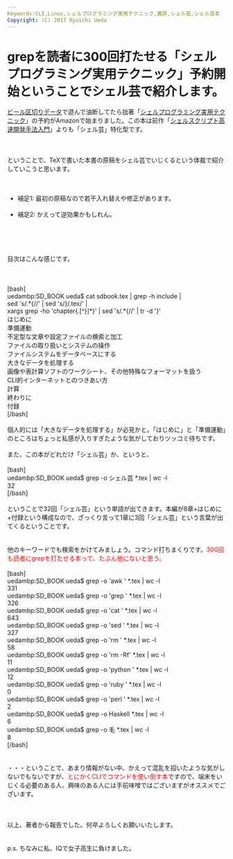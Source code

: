 ```yaml
---
Keywords:CLI,Linux,シェルプログラミング実用テクニック,書評,シェル芸,シェル芸本
Copyright: (C) 2017 Ryuichi Ueda
---
```


# grepを読者に300回打たせる「シェルプログラミング実用テクニック」予約開始ということでシェル芸で紹介します。
<a href="http://blog.ueda.asia/?p=5768" title="AWKでビール区切りデータ（beer separated values, BSV）を作ってみる">ビール区切りデータ</a>で遊んで油断してたら拙著「<a href="http://www.amazon.co.jp/dp/4774173444" target="_blank">シェルプログラミング実用テクニック</a>」の予約がAmazonで始まりました。この本は前作「<a href="http://www.amazon.co.jp/dp/B00LBPGFJS" target="_blank">シェルスクリプト高速開発手法入門</a>」よりも「シェル芸」特化型です。<br />
<br />
<br />
<br />
ということで、TeXで書いた本書の原稿をシェル芸でいじくるという体裁で紹介していこうと思います。<br />
<br />
<ul><br />
 <li>補足1: 最初の原稿なので若干入れ替えや修正があります。</li><br />
 <li>補足2: かえって逆効果かもしれん。</li><br />
</ul><br />
<br />
<br />
目次はこんな感じです。<br />
<br />
<!--more--><br />
<br />
[bash]<br />
uedambp:SD_BOOK ueda$ cat sdbook.tex | grep -h include |<br />
 sed 's/.*{//' | sed 's/}/.tex/' |<br />
 xargs grep -ho 'chapter{.[^}]*}' | sed 's/.*{//' | tr -d '}'<br />
はじめに<br />
準備運動<br />
不定型な文章や設定ファイルの検索と加工<br />
ファイルの取り扱いとシステムの操作<br />
ファイルシステムをデータベースにする<br />
大きなデータを処理する<br />
画像や表計算ソフトのワークシート、その他特殊なフォーマットを扱う<br />
CLI的インターネットとのつきあい方<br />
計算<br />
終わりに<br />
付録<br />
[/bash]<br />
<br />
個人的には「大きなデータを処理する」が必見かと。「はじめに」と「準備運動」のところはちょっと私感が入りすぎたような気がしておりツッコミ待ちです。<br />
<br />
また、この本がどれだけ「シェル芸」か、というと、<br />
<br />
[bash]<br />
uedambp:SD_BOOK ueda$ grep -o シェル芸 *.tex | wc -l<br />
 32<br />
[/bash]<br />
<br />
ということで32回「シェル芸」という単語が出てきます。本編が8章+はじめに+付録という構成なので、ざっくり言って1章に3回「シェル芸」という言葉が出てくるということです。<br />
<br />
<br />
他のキーワードでも検索をかけてみましょう。コマンド打ちまくりです。<span style="color:red">300回も読者にgrepを打たせる本って、たぶん他にないと思う。</span><br />
<br />
[bash]<br />
uedambp:SD_BOOK ueda$ grep -o 'awk ' *.tex | wc -l<br />
 331<br />
uedambp:SD_BOOK ueda$ grep -o 'grep ' *.tex | wc -l<br />
 326<br />
uedambp:SD_BOOK ueda$ grep -o 'cat ' *.tex | wc -l<br />
 643<br />
uedambp:SD_BOOK ueda$ grep -o 'sed ' *.tex | wc -l<br />
 327<br />
uedambp:SD_BOOK ueda$ grep -o 'rm ' *.tex | wc -l<br />
 58<br />
uedambp:SD_BOOK ueda$ grep -o 'rm -Rf' *.tex | wc -l<br />
 11<br />
uedambp:SD_BOOK ueda$ grep -o 'python ' *.tex | wc -l<br />
 12<br />
uedambp:SD_BOOK ueda$ grep -o 'ruby ' *.tex | wc -l<br />
 0<br />
uedambp:SD_BOOK ueda$ grep -o 'perl ' *.tex | wc -l<br />
 2<br />
uedambp:SD_BOOK ueda$ grep -o Haskell *.tex | wc -l<br />
 6<br />
uedambp:SD_BOOK ueda$ grep -o 毛 *.tex | wc -l<br />
 8<br />
[/bash]<br />
<br />
<br />
・・・ということで、あまり情報がない中、かえって混乱を招いたような気がしないでもないですが、<span style="color:red">とにかくCLIでコマンドを使い倒す本</span>ですので、端末をいじくる必要のある人、興味のある人には手前味噌ではございますがオススメでございます。<br />
<br />
<br />
<br />
以上、著者から報告でした。何卒よろしくお願いいたします。<br />
<br />
<br />
p.s. ちなみに私、IQで女子高生に負けました。
